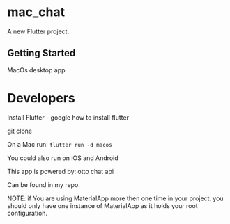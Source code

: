 # mac_chat

A new Flutter project.

## Getting Started

MacOs desktop app

# Developers

Install Flutter - google how to install flutter

git clone

On a Mac run: `flutter run -d macos`

You could also run on iOS and Android

This app is powered by: otto chat api 

Can be found in my repo.



NOTE: if You are using MaterialApp more then one time in your project, you should only have one instance of MaterialApp 
as it holds your root configuration.
